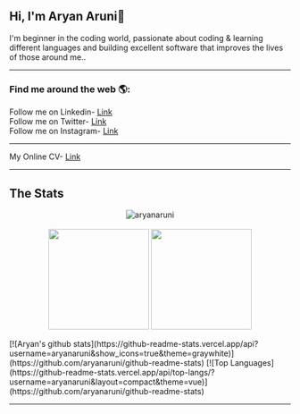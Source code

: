## Hi, I'm Aryan Aruni👋
I'm beginner in the coding world, passionate about coding & learning different languages and building excellent software that improves the lives of those around me..<br>

<hr>

<h3> Find me around the web 🌎:</h3>
  Follow me on Linkedin- <a href="https://www.linkedin.com/in/aryanaruni/" target="_blank">Link</a><br>
  Follow me on Twitter- <a href ="https://twitter.com/aryanaruni" target="_blank">Link</a><br>
  Follow me on Instagram- <a href ="https://www.instagram.com/lord_._aryan/" target="_blank">Link</a><br>
<hr>
My Online CV- <a href ="https://aryanaruni.github.io/resume/index.html" target="_blank">Link</a><br>
<hr>



<h2>The Stats</h2>
  <p align="center">
  <img align="center" src="https://github-readme-streak-stats.herokuapp.com/?user=aryanaruni&" alt="aryanaruni" /><br><br>
  <img height="180em" src="https://github-readme-stats.vercel.app/api?               username=aryanaruni&show_icons=true&count_private=true&theme=merko&text_color=c9cacc&icon_color=2bbc8a&bg_color=1d1f21" />
  <img height="180em" src="https://github-readme-stats.vercel.app/api/top-langs/?layout=compact&username=aryanaruni&theme=merko&text_color=c9cacc&icon_color=2bbc8a&bg_color=1d1f21" />
  </p>                                                                                                                             
</a>
[![Aryan's github stats](https://github-readme-stats.vercel.app/api?username=aryanaruni&show_icons=true&theme=graywhite)](https://github.com/aryanaruni/github-readme-stats)
[![Top Languages](https://github-readme-stats.vercel.app/api/top-langs/?username=aryanaruni&layout=compact&theme=vue)](https://github.com/aryanaruni/github-readme-stats)
 <hr>
